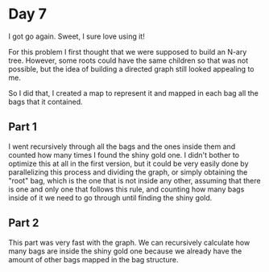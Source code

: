 # Day 7
I got go again. Sweet, I sure love using it!

For this problem I first thought that we were supposed to build an N-ary tree. However, some roots could have the same children so that was not possible, but the idea of building a directed graph still looked appealing to me.
 
So I did that, I created a map to represent it and mapped in each bag all the bags that it contained.

## Part 1
I went recursively through all the bags and the ones inside them and counted how many times I found the shiny gold one.
I didn't bother to optimize this at all in the first version, but it could be very easily done by parallelizing this process and dividing the graph, or simply obtaining the "root" bag, which is the one that is not inside any other, assuming that there is one and only one that follows this rule, and counting how many bags inside of it we need to go through until finding the shiny gold.

## Part 2
This part was very fast with the graph. We can recursively calculate how many bags are inside the shiny gold one because we already have the amount of other bags mapped in the bag structure.